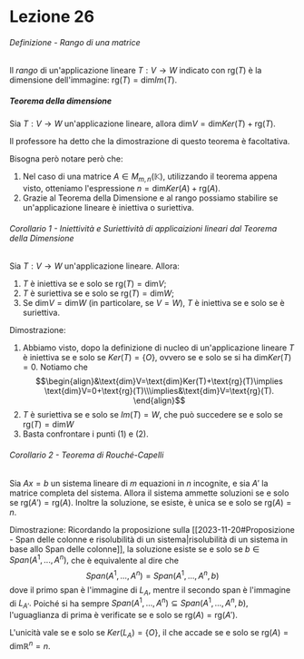 # Lezione 26
###### Definizione - Rango di una matrice
Il *rango* di un'applicazione lineare $T:V\longrightarrow W$ indicato con $\text{rg}(T)$ è la dimensione dell'immagine: $\text{rg}(T)=\text{dim}Im(T).$
##### Teorema della dimensione
Sia $T:V\longrightarrow W$ un'applicazione lineare, allora $\text{dim}V=\text{dim}Ker(T)+\text{rg}(T).$ 

Il professore ha detto che la dimostrazione di questo teorema è facoltativa.

Bisogna però notare però che:
1) Nel caso di una matrice $A\in M_{m,n}(\mathbb{K}),$ utilizzando il teorema appena visto, otteniamo l'espressione $n=\text{dim}Ker(A)+\text{rg}(A).$
2) Grazie al Teorema della Dimensione e al rango possiamo stabilire se un'applicazione lineare è  iniettiva o suriettiva.
###### Corollario 1 - Iniettività e Suriettività di applicaizioni lineari dal Teorema della Dimensione 
Sia $T:V\longrightarrow W$ un'applicazione lineare. Allora:
1) $T$ è iniettiva se e solo se $\text{rg}(T)=\text{dim}V;$
2) $T$ è suriettiva se e solo se $\text{rg}(T)=\text{dim}W;$
3) Se $\text{dim}V=\text{dim}W$ (in particolare, se $V=W$), $T$ è iniettiva se e solo se è suriettiva.

Dimostrazione:
1) Abbiamo visto, dopo la definizione di nucleo di un'applicazione lineare $T$ è iniettiva se e solo se $Ker(T) =\{O \},$ ovvero se e solo se si ha $\text{dim}Ker(T)=0.$ Notiamo che $$\begin{align}&\text{dim}V=\text{dim}Ker(T)+\text{rg}(T)\implies \text{dim}V=0+\text{rg}(T)\\\implies&\text{dim}V=\text{rg}(T). \end{align}$$
2) $T$ è suriettiva se e solo se $Im(T)=W,$ che può succedere se e solo se $\text{rg}(T)=\text{dim}W$
3) Basta confrontare i punti $(1)$ e $(2).$
###### Corollario 2 - Teorema di Rouché-Capelli
Sia $Ax=b$ un sistema lineare di $m$ equazioni in $n$ incognite, e sia $A'$ la matrice completa del sistema. Allora il sistema ammette soluzioni se e solo se $\text{rg}(A')=\text{rg}(A).$ Inoltre la soluzione, se esiste, è unica se e solo se $\text{rg}(A)=n.$ 

Dimostrazione:
Ricordando la proposizione sulla [[2023-11-20#Proposizione - Span delle colonne e risolubilità di un sistema|risolubilità di un sistema in base allo Span delle colonne]], la soluzione esiste se e solo se $b\in Span(A^{1},...,A^{n}),$ che è equivalente al dire che $$Span(A^{1},..., A^{n})=Span(A^{1},..., A^{n},b)$$ dove il primo span è l'immagine di $L_{A},$ mentre il secondo span è l'immagine di $L_{A'}.$
Poiché si ha sempre $Span(A^{1},..., A^{n})\subseteq Span(A^{1},..., A^{n},b),$ l'uguaglianza di prima è verificate se e solo se $\text{rg}(A)=\text{rg}(A').$

L'unicità vale se e solo se $Ker(L_{A})=\{O \},$ il che accade se e solo se $\text{rg}(A)=\text{dim}\mathbb{R}^{n}=n.$